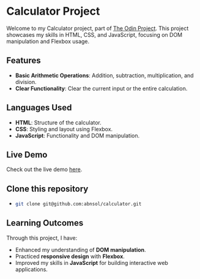 # Calculator Project

Welcome to my Calculator project, part of [The Odin Project](https://www.theodinproject.com/). This project showcases my skills in HTML, CSS, and JavaScript, focusing on DOM manipulation and Flexbox usage.

## Features

- **Basic Arithmetic Operations**: Addition, subtraction, multiplication, and division.
- **Clear Functionality**: Clear the current input or the entire calculation.

## Languages Used

- **HTML**: Structure of the calculator.
- **CSS**: Styling and layout using Flexbox.
- **JavaScript**: Functionality and DOM manipulation.

## Live Demo

Check out the live demo [here](https://abnsol.github.io/calculator/).

## Clone this repository

-   ```bash
    git clone git@github.com:abnsol/calculator.git
    ```


## Learning Outcomes

Through this project, I have:

- Enhanced my understanding of **DOM manipulation**.
- Practiced **responsive design** with **Flexbox**.
- Improved my skills in **JavaScript** for building interactive web applications.



